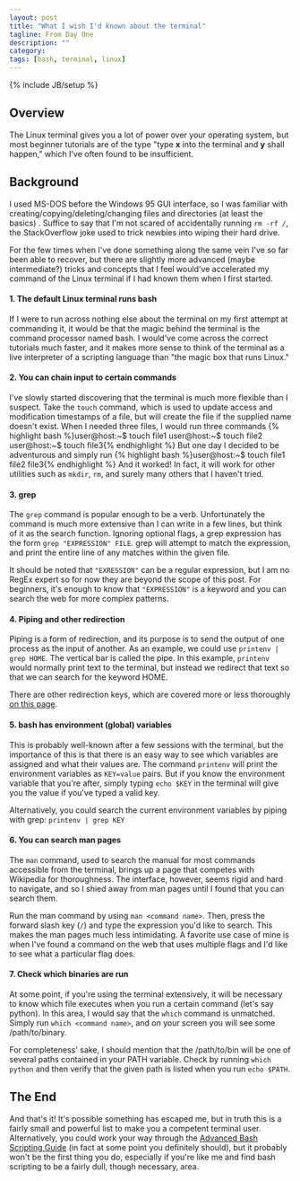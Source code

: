 ```yaml
---
layout: post
title: "What I wish I'd known about the terminal"
tagline: From Day One
description: ""
category: 
tags: [bash, terminal, linux]
---
```

{% include JB/setup %}
## Overview

The Linux terminal gives you a lot of power over your operating system, but most
beginner tutorials are of the type "type __x__ into the terminal and __y__ shall
happen," which I've often found to be insufficient.

## Background

I used MS-DOS before the Windows 95 GUI interface, so I was familiar with
creating/copying/deleting/changing files and directories \(at least the basics\)
. Suffice to say that I'm not scared of accidentally running `rm -rf /`, the
StackOverflow joke used to trick newbies into wiping their hard drive.

For the few times when I've done something along the same vein I've
so far been able to recover, but there are slightly more advanced \(maybe
intermediate?\) tricks and concepts that I feel would've accelerated my command
of the Linux terminal if I had known them when I first started.

#### 1. The default Linux terminal runs bash

If I were to run across nothing else about the terminal on my first attempt at
commanding it, it would be that the magic behind the terminal is the command
processor named bash. I would've come across the correct tutorials much faster,
and it makes more sense to think of the terminal as a live interpreter of a
scripting language than "the magic box that runs Linux."

#### 2. You can chain input to certain commands

I've slowly started discovering that the terminal is much more flexible than
I suspect. Take the `touch` command, which is used to update access and
modification timestamps of a file, but will create the file if the supplied
name doesn't exist. When I needed three files, I would run three commands
{% highlight bash %}user@host:~$ touch file1
user@host:~$ touch file2
user@host:~$ touch file3{% endhighlight %}
But one day I decided to be adventurous and simply run
{% highlight bash %}user@host:~$ touch file1 file2 file3{% endhighlight %}
And it worked! In fact, it will work for other utilities such as `mkdir`, `rm`,
and surely many others that I haven't tried.

#### 3. grep

The `grep` command is popular enough to be a verb. Unfortunately the command
is much more extensive than I can write in a few lines, but think of it as
the search function. Ignoring optional flags, a grep expression has the form
`grep "EXPRESSION" FILE`. grep will attempt to match the expression, and
print the entire line of any matches within the given file.

It should be noted that `"EXRESSION"` can be a regular expression, but I am no
RegEx expert so for now they are beyond the scope of this post. For beginners,
it's enough to know that `"EXPRESSION"` is a keyword and you can search the web
for more complex patterns.

#### 4. Piping and other redirection

Piping is a form of redirection, and its purpose is to send the output of one
process as the input of another. As an example, we could use `printenv | grep
HOME`. The vertical bar is called the pipe. In this example, `printenv` would
normally print text to the terminal, but instead we redirect that text so that
we can search for the keyword HOME.

There are other redirection keys, which are covered more or less thoroughly
[on this page](http://www.ee.surrey.ac.uk/Teaching/Unix/unix3.html).

#### 5. bash has environment \(global\) variables

This is probably well-known after a few sessions with the terminal, but the
importance of this is that there is an easy way to see which variables are
assigned and what their values are. The command `printenv` will print the
environment variables as `KEY=value` pairs. But if you know the environment
variable that you're after, simply typing `echo $KEY` in the terminal will
give you the value if you've typed a valid key.

Alternatively, you could search the current environment variables by piping
with grep: `printenv | grep KEY`

#### 6. You can search man pages

The `man` command, used to search the manual for most commands accessible from
the terminal, brings up a page that competes with Wikipedia for thoroughness.
The interface, however, seems rigid and hard to navigate, and so I shied away
from man pages until I found that you can search them.

Run the man command by using `man <command name>`. Then, press the forward
slash key \(`/`\) and type the expression you'd like to search. This makes the
man pages much less intimidating. A favorite use case of mine is when I've
found a command on the web that uses multiple flags and I'd like to see what a
particular flag does.

#### 7. Check which binaries are run

At some point, if you're using the terminal extensively, it will be necessary
to know which file executes when you run a certain command \(let's say python\).
In this area, I would say that the `which` command is unmatched. Simply run
`which <command name>`, and on your screen you will see some /path/to/binary.

For completeness' sake, I should mention that the /path/to/bin will be one of
several paths contained in your PATH variable. Check by running `which python`
and then verify that the given path is listed when you run `echo $PATH`.

## The End

And that's it! It's possible something has escaped me, but in truth this is a
fairly small and powerful list to make you a competent terminal user.
Alternatively, you could work your way through the
[Advanced Bash Scripting Guide](http://tldp.org/LDP/abs/html/) \(in fact at some
point you definitely should\), but it probably won't be the first thing you do,
especially if you're like me and find bash scripting to be a fairly dull,
though necessary, area.
